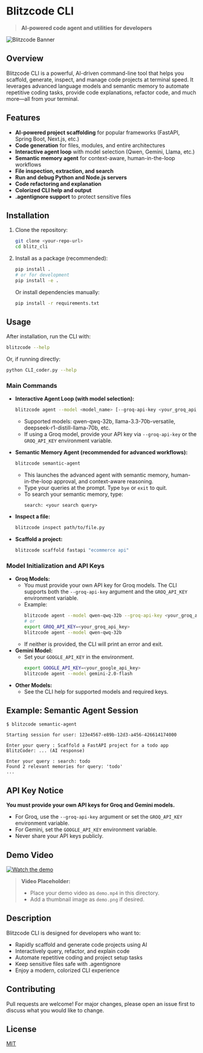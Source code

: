 

# Blitzcode CLI

> **AI-powered code agent and utilities for developers**

![Blitzcode Banner](../assets/banner.png)

## Overview
Blitzcode CLI is a powerful, AI-driven command-line tool that helps you scaffold, generate, inspect, and manage code projects at terminal speed. It leverages advanced language models and semantic memory to automate repetitive coding tasks, provide code explanations, refactor code, and much more—all from your terminal.

## Features
- **AI-powered project scaffolding** for popular frameworks (FastAPI, Spring Boot, Next.js, etc.)
- **Code generation** for files, modules, and entire architectures
- **Interactive agent loop** with model selection (Qwen, Gemini, Llama, etc.)
- **Semantic memory agent** for context-aware, human-in-the-loop workflows
- **File inspection, extraction, and search**
- **Run and debug Python and Node.js servers**
- **Code refactoring and explanation**
- **Colorized CLI help and output**
- **.agentignore support** to protect sensitive files

## Installation

1. Clone the repository:
   ```sh
   git clone <your-repo-url>
   cd blitz_cli
   ```
2. Install as a package (recommended):
   ```sh
   pip install .
   # or for development
   pip install -e .
   ```
   Or install dependencies manually:
   ```sh
   pip install -r requirements.txt
   ```

## Usage

After installation, run the CLI with:
```sh
blitzcode --help
```
Or, if running directly:
```sh
python CLI_coder.py --help
```

### Main Commands

- **Interactive Agent Loop (with model selection):**
  ```sh
  blitzcode agent --model <model_name> [--groq-api-key <your_groq_api_key>]
  ```
  - Supported models: qwen-qwq-32b, llama-3.3-70b-versatile, deepseek-r1-distill-llama-70b, etc.
  - If using a Groq model, provide your API key via `--groq-api-key` or the `GROQ_API_KEY` environment variable.

- **Semantic Memory Agent (recommended for advanced workflows):**
  ```sh
  blitzcode semantic-agent
  ```
  - This launches the advanced agent with semantic memory, human-in-the-loop approval, and context-aware reasoning.
  - Type your queries at the prompt. Type `bye` or `exit` to quit.
  - To search your semantic memory, type:
    ```
    search: <your search query>
    ```

- **Inspect a file:**
  ```sh
  blitzcode inspect path/to/file.py
  ```

- **Scaffold a project:**
  ```sh
  blitzcode scaffold fastapi "ecommerce api"
  ```

### Model Initialization and API Keys
- **Groq Models:**
    - You must provide your own API key for Groq models. The CLI supports both the `--groq-api-key` argument and the `GROQ_API_KEY` environment variable.
    - Example:
      ```sh
      blitzcode agent --model qwen-qwq-32b --groq-api-key <your_groq_api_key>
      # or
      export GROQ_API_KEY=<your_groq_api_key>
      blitzcode agent --model qwen-qwq-32b
      ```
    - If neither is provided, the CLI will print an error and exit.
- **Gemini Model:**
    - Set your `GOOGLE_API_KEY` in the environment.
      ```sh
      export GOOGLE_API_KEY=<your_google_api_key>
      blitzcode agent --model gemini-2.0-flash
      ```
- **Other Models:**
    - See the CLI help for supported models and required keys.

## Example: Semantic Agent Session
```
$ blitzcode semantic-agent

Starting session for user: 123e4567-e89b-12d3-a456-426614174000

Enter your query : Scaffold a FastAPI project for a todo app
BlitzCoder: ... (AI response)

Enter your query : search: todo
Found 2 relevant memories for query: 'todo'
...
```

## API Key Notice
**You must provide your own API keys for Groq and Gemini models.**
- For Groq, use the `--groq-api-key` argument or set the `GROQ_API_KEY` environment variable.
- For Gemini, set the `GOOGLE_API_KEY` environment variable.
- Never share your API keys publicly.

## Demo Video

[![Watch the demo](demo.png)](demo.mp4)

> **Video Placeholder:**
> - Place your demo video as `demo.mp4` in this directory.
> - Add a thumbnail image as `demo.png` if desired.

## Description
Blitzcode CLI is designed for developers who want to:
- Rapidly scaffold and generate code projects using AI
- Interactively query, refactor, and explain code
- Automate repetitive coding and project setup tasks
- Keep sensitive files safe with .agentignore
- Enjoy a modern, colorized CLI experience

## Contributing
Pull requests are welcome! For major changes, please open an issue first to discuss what you would like to change.

## License
[MIT](../LICENSE) 
